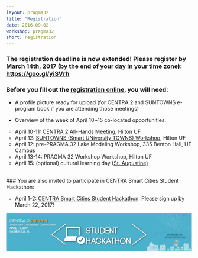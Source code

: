 ```yaml
---
layout: pragma32
title: "Registration"
date: 2016-09-02
workshop: pragma32
short: registration
---
```


### The registration deadline is now extended! Please register by March 14th, 2017 (by the end of your day in your time zone): <a href="https://goo.gl/yiSVrh" target="_blank">https://goo.gl/yiSVrh</a>


### Before you fill out the <a href="https://goo.gl/Brcw5K" target="_blank">registration online</a>, you will need:

* A profile picture ready for upload (for CENTRA 2 and SUNTOWNS e-program book if you are attending those meetings) 

* Overview of the week of April 10~15 co-located opportunities:
<ul type="circle">
 <li>April 10-11: <a href="http://www.globalcentra.org/centra2/" target="_blank">CENTRA 2 All-Hands Meeting</a>, Hilton UF</li>
 <li>April 12: <a href="http://www.globalcentra.org/suntowns2017/" target="_blank">SUNTOWNS (Smart UNiversity TOWNS) Workshop</a>, Hilton UF</li>
 <li>April 12: pre-PRAGMA 32 Lake Modeling Workshop, 335 Benton Hall, UF Campus</li>
 <li>April 13-14: PRAGMA 32 Workshop Workshop, Hilton UF</li>
 <li>April 15: (optional) cultural learning day (<a href="https://en.wikipedia.org/wiki/St._Augustine,_Florida" target="_blank">St. Augustine)</a></li>
</ul>
<br />
### You are also invited to participate in CENTRA Smart Cities Student Hackathon:
<ul type="circle">
  <li>April 1-2: <a href="http://www.globalcentra.org/hackathon2017/" target="_blank">CENTRA Smart Cities Student Hackathon</a>. Please sign up by March 22, 2017!</li>
</ul> 
<p> </p>

<img src="/images/pragma32/AprilEventsBanners_all_640px.gif" alt="CENTRA PRAGMA" style="float:center; padding: 0 0 1em 0;" class="img-responsive">
